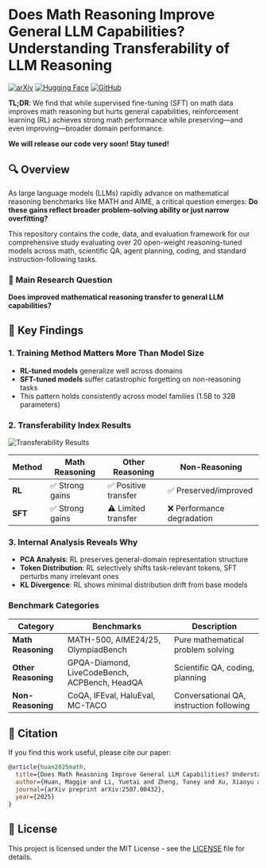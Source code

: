 # Does Math Reasoning Improve General LLM Capabilities? Understanding Transferability of LLM Reasoning

[![arXiv](https://img.shields.io/badge/arXiv-2025.00432-b31b1b.svg)](https://arxiv.org/abs/2507.00432)
[![Hugging Face](https://img.shields.io/badge/🤗%20Hugging%20Face-Models-yellow)](https://huggingface.co/ReasoningTransferability)
[![GitHub](https://img.shields.io/badge/GitHub-Code-blue)](https://github.com/ReasoningTransfer/Transferability-of-LLM-Reasoning)

**TL;DR**: We find that while supervised fine-tuning (SFT) on math data improves math reasoning but hurts general capabilities, reinforcement learning (RL) achieves strong math performance while preserving—and even improving—broader domain performance.

**We will release our code very soon! Stay tuned!**

## 🔍 Overview

As large language models (LLMs) rapidly advance on mathematical reasoning benchmarks like MATH and AIME, a critical question emerges: **Do these gains reflect broader problem-solving ability or just narrow overfitting?**

This repository contains the code, data, and evaluation framework for our comprehensive study evaluating over 20 open-weight reasoning-tuned models across math, scientific QA, agent planning, coding, and standard instruction-following tasks.

### 🎯 Main Research Question
**Does improved mathematical reasoning transfer to general LLM capabilities?**

## 🔑 Key Findings

### 1. Training Method Matters More Than Model Size
- **RL-tuned models** generalize well across domains
- **SFT-tuned models** suffer catastrophic forgetting on non-reasoning tasks
- This pattern holds consistently across model families (1.5B to 32B parameters)

### 2. Transferability Index Results
![Transferability Results](assets/transferability_comparison.png)

| Method | Math Reasoning | Other Reasoning | Non-Reasoning |
|--------|---------------|----------------|---------------|
| **RL** | ✅ Strong gains | ✅ Positive transfer | ✅ Preserved/improved |
| **SFT** | ✅ Strong gains | ⚠️ Limited transfer | ❌ Performance degradation |

### 3. Internal Analysis Reveals Why
- **PCA Analysis**: RL preserves general-domain representation structure
- **Token Distribution**: RL selectively shifts task-relevant tokens, SFT perturbs many irrelevant ones
- **KL Divergence**: RL shows minimal distribution drift from base models


### Benchmark Categories

| Category | Benchmarks | Description |
|----------|------------|-------------|
| **Math Reasoning** | MATH-500, AIME24/25, OlympiadBench | Pure mathematical problem solving |
| **Other Reasoning** | GPQA-Diamond, LiveCodeBench, ACPBench, HeadQA | Scientific QA, coding, planning |
| **Non-Reasoning** | CoQA, IFEval, HaluEval, MC-TACO | Conversational QA, instruction following |


## 📄 Citation

If you find this work useful, please cite our paper:

```bibtex
@article{huan2025math,
  title={Does Math Reasoning Improve General LLM Capabilities? Understanding Transferability of LLM Reasoning},
  author={Huan, Maggie and Li, Yuetai and Zheng, Tuney and Xu, Xiaoyu and Kim, Seungone and Du, Minxin and Poovendran, Radha and Neubig, Graham and Yue, Xiang},
  journal={arXiv preprint arXiv:2507.00432},
  year={2025}
}
```

## 📜 License

This project is licensed under the MIT License - see the [LICENSE](LICENSE) file for details.
